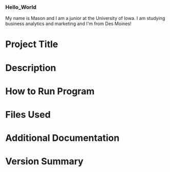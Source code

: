 ### Hello_World 

My name is Mason and I am a junior at the University of Iowa. I am studying business analytics and marketing and I'm from Des Moines!

# Project Title
# Description
# How to Run Program
# Files Used
# Additional Documentation
# Version Summary

